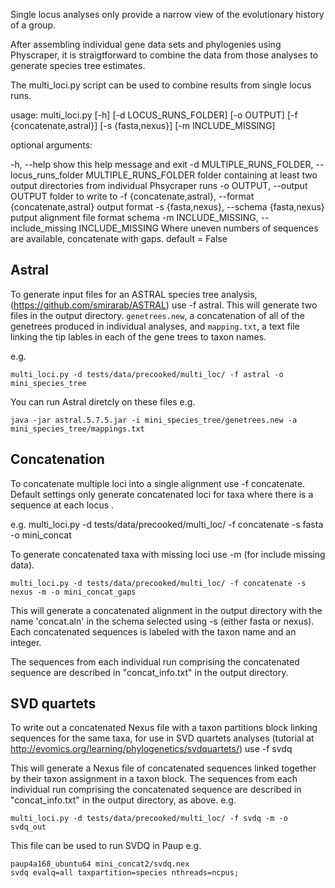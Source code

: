 Single locus analyses only provide a narrow view of the evolutionary history of a group.

After assembling individual gene data sets and phylogenies using Physcraper,
it is straigtforward to combine the data from those analyses to generate species tree estimates.


The multi_loci.py script can be used to combine results from single locus runs.


usage:
    multi_loci.py [-h] [-d LOCUS_RUNS_FOLDER] [-o OUTPUT] [-f {concatenate,astral}]
                     [-s {fasta,nexus}] [-m INCLUDE_MISSING]



optional arguments:

  -h, --help            show this help message and exit
  -d MULTIPLE_RUNS_FOLDER, --locus_runs_folder MULTIPLE_RUNS_FOLDER
                        folder containing at least two output directories from individual Phsycraper runs
  -o OUTPUT, --output OUTPUT
                        folder to write to
  -f {concatenate,astral}, --format {concatenate,astral}
                        output format
  -s {fasta,nexus}, --schema {fasta,nexus}
                        putput alignment file format schema
  -m INCLUDE_MISSING, --include_missing INCLUDE_MISSING
                        Where uneven numbers of sequences are available, concatenate with gaps.
                        default = False


## Astral

To generate input files for an ASTRAL species tree analysis, (https://github.com/smirarab/ASTRAL) use -f astral.
This will generate two files in the output directory.
`genetrees.new`, a concatenation of all of the genetrees produced in individual analyses,
and `mapping.txt`, a text file linking the tip lables in each of the gene trees to taxon names.

e.g.

    multi_loci.py -d tests/data/precooked/multi_loc/ -f astral -o mini_species_tree

You can run Astral diretcly on these files
e.g.

    java -jar astral.5.7.5.jar -i mini_species_tree/genetrees.new -a mini_species_tree/mappings.txt


## Concatenation

To concatenate multiple loci into a single alignment use -f concatenate.
Default settings only generate concatenated loci for taxa where there is a sequence at each locus .

e.g.
    multi_loci.py -d tests/data/precooked/multi_loc/ -f concatenate -s fasta -o mini_concat


To generate concatenated taxa with missing loci use -m (for include missing data).

    multi_loci.py -d tests/data/precooked/multi_loc/ -f concatenate -s nexus -m -o mini_concat_gaps


This will generate a concatenated alignment in the output directory with the name 'concat.aln' in the schema selected using -s (either fasta or nexus).
Each concatenated sequences is labeled with the taxon name and an integer.

The sequences from each individual run comprising the concatenated sequence are described in "concat_info.txt" in the output directory.

## SVD quartets

To write out a concatenated Nexus file with a taxon partitions block linking sequences for the same taxa, for use in SVD quartets analyses (tutorial at http://evomics.org/learning/phylogenetics/svdquartets/) use -f svdq

This will generate a Nexus file of concatenated sequences linked together by their taxon assignment in a taxon block.
The sequences from each individual run comprising the concatenated sequence are described in "concat_info.txt" in the output directory, as above.
e.g.

    multi_loci.py -d tests/data/precooked/multi_loc/ -f svdq -m -o svdq_out

This file can be used to run SVDQ in Paup
e.g.

    paup4a168_ubuntu64 mini_concat2/svdq.nex
    svdq evalq=all taxpartition=species nthreads=ncpus;
